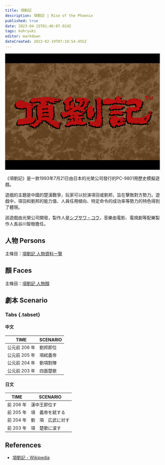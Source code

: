 ```yaml
---
title: 項劉記
description: 項劉記 | Rise of the Phoenix
published: true
date: 2023-04-15T01:46:07.024Z
tags: kohryuki
editor: markdown
dateCreated: 2023-02-19T07:19:54.455Z
---
```


![Title](/assets/games/kohryuki/kohryuki_dos_tw_title.png)

《項劉記》是一款1993年7月21日由日本的光榮公司發行的PC-9801用歷史模擬遊戲。

遊戲的主題是中國的楚漢戰爭，玩家可以扮演項羽或劉邦，旨在擊敗對方勢力。遊戲中，項羽和劉邦的能力值、人員任用傾向、特定命令的成功率等勢力的特色得到了體現。

該遊戲由光榮公司開發，製作人是[シブサワ・コウ]()，音樂由電影、電視劇等配樂製作人長谷川智樹擔任。

## 人物 Persons

主條目：[項劉記 人物資料一覽](/遊戲/項劉記/人物資料)

## 顏 Faces

主條目：[項劉記 人物顏](/遊戲/項劉記/人物顏)

## 劇本 Scenario

### Tabs {.tabset}

#### 中文

| TIME          | SCENARIO |
| ------------- | -------- |
| 公元前 206 年 | 劉邦即位 |
| 公元前 205 年 | 項弒義帝 |
| 公元前 204 年 | 劉項對陣 |
| 公元前 203 年 | 四面楚歌 |

#### 日文

|   TIME    |      SCENARIO      |
| --------- | ------------------ |
| 前 206 年 | 漢中王即位す       |
| 前 205 年 | 項　義帝を弑する   |
| 前 204 年 | 劉　項　広武に対す |
| 前 203 年 | 項　楚歌に涙す     |

## References

- [項劉記 \- Wikipedia](https://ja.wikipedia.org/wiki/%E9%A0%85%E5%8A%89%E8%A8%98)

